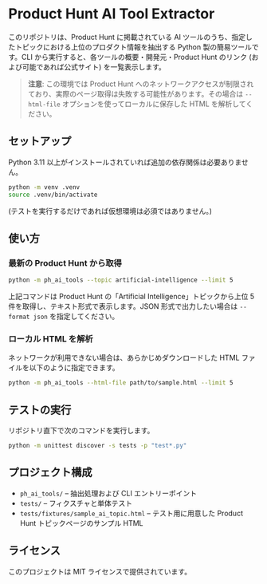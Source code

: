 # Product Hunt AI Tool Extractor

このリポジトリは、Product Hunt に掲載されている AI ツールのうち、指定したトピックにおける上位のプロダクト情報を抽出する Python 製の簡易ツールです。CLI から実行すると、各ツールの概要・開発元・Product Hunt のリンク (および可能であれば公式サイト) を一覧表示します。

> **注意**: この環境では Product Hunt へのネットワークアクセスが制限されており、実際のページ取得は失敗する可能性があります。その場合は `--html-file` オプションを使ってローカルに保存した HTML を解析してください。

## セットアップ

Python 3.11 以上がインストールされていれば追加の依存関係は必要ありません。

```bash
python -m venv .venv
source .venv/bin/activate
```

(テストを実行するだけであれば仮想環境は必須ではありません。)

## 使い方

### 最新の Product Hunt から取得

```bash
python -m ph_ai_tools --topic artificial-intelligence --limit 5
```

上記コマンドは Product Hunt の「Artificial Intelligence」トピックから上位 5 件を取得し、テキスト形式で表示します。JSON 形式で出力したい場合は `--format json` を指定してください。

### ローカル HTML を解析

ネットワークが利用できない場合は、あらかじめダウンロードした HTML ファイルを以下のように指定できます。

```bash
python -m ph_ai_tools --html-file path/to/sample.html --limit 5
```

## テストの実行

リポジトリ直下で次のコマンドを実行します。

```bash
python -m unittest discover -s tests -p "test*.py"
```

## プロジェクト構成

- `ph_ai_tools/` – 抽出処理および CLI エントリーポイント
- `tests/` – フィクスチャと単体テスト
- `tests/fixtures/sample_ai_topic.html` – テスト用に用意した Product Hunt トピックページのサンプル HTML

## ライセンス

このプロジェクトは MIT ライセンスで提供されています。
